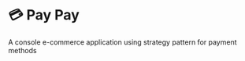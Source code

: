 # :credit_card: Pay Pay

A console e-commerce application using strategy pattern for payment methods
